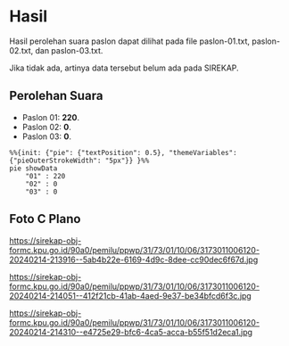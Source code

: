 # Hasil

Hasil perolehan suara paslon dapat dilihat pada file paslon-01.txt, paslon-02.txt, dan paslon-03.txt.

Jika tidak ada, artinya data tersebut belum ada pada SIREKAP.

## Perolehan Suara

 * Paslon 01: **220**.
 * Paslon 02: **0**.
 * Paslon 03: **0**.

```mermaid
%%{init: {"pie": {"textPosition": 0.5}, "themeVariables": {"pieOuterStrokeWidth": "5px"}} }%%
pie showData
    "01" : 220
    "02" : 0
    "03" : 0
```
## Foto C Plano

https://sirekap-obj-formc.kpu.go.id/90a0/pemilu/ppwp/31/73/01/10/06/3173011006120-20240214-213916--5ab4b22e-6169-4d9c-8dee-cc90dec6f67d.jpg

https://sirekap-obj-formc.kpu.go.id/90a0/pemilu/ppwp/31/73/01/10/06/3173011006120-20240214-214051--412f21cb-41ab-4aed-9e37-be34bfcd6f3c.jpg

https://sirekap-obj-formc.kpu.go.id/90a0/pemilu/ppwp/31/73/01/10/06/3173011006120-20240214-214310--e4725e29-bfc6-4ca5-acca-b55f51d2eca1.jpg
